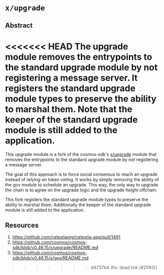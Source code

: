 # `x/upgrade`

## Abstract

<<<<<<< HEAD
The upgrade module removes the entrypoints to the standard upgrade module by not
registering a message server. It registers the standard upgrade module types to
preserve the ability to marshal them. Note that the keeper of the standard
upgrade module is still added to the application.
=======
This upgrade module is a fork of the cosmos-sdk's
[x/upgrade](https://github.com/cosmos/cosmos-sdk/tree/main/x/upgrade) module
that removes the entrypoints to the standard upgrade module by not registering a
message server.

The goal of this approach is to force social consensus to reach an upgrade
instead of relying on token voting. It works by simply removing the ability of
the gov module to schedule an upgrade. This way, the only way to upgrade the
chain is to agree on the upgrade logic and the upgrade height offchain.

This fork registers the standard upgrade module types to preserve the ability to
marshal them. Additionally the keeper of the standard upgrade module is still
added to the application.

## Resources

1. <https://github.com/celestiaorg/celestia-app/pull/1491>
1. <https://github.com/cosmos/cosmos-sdk/blob/v0.46.15/x/upgrade/README.md>
1. <https://github.com/cosmos/cosmos-sdk/blob/v0.46.15/x/gov/README.md>
>>>>>>> d4737b4 (fix: dead link (#2593))
